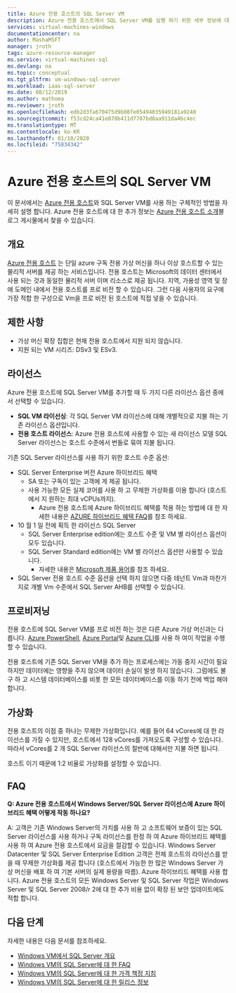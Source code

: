 ```yaml
---
title: Azure 전용 호스트의 SQL Server VM
description: Azure 전용 호스트에서 SQL Server VM를 실행 하기 위한 세부 정보에 대해 알아봅니다.
services: virtual-machines-windows
documentationcenter: na
author: MashaMSFT
manager: jroth
tags: azure-resource-manager
ms.service: virtual-machines-sql
ms.devlang: na
ms.topic: conceptual
ms.tgt_pltfrm: vm-windows-sql-server
ms.workload: iaas-sql-server
ms.date: 08/12/2019
ms.author: mathoma
ms.reviewer: jroth
ms.openlocfilehash: edb2d3fa670475d9b08fe05494035949181a9240
ms.sourcegitcommit: f53cd24ca41e878b411d7787bd8aa911da4bc4ec
ms.translationtype: MT
ms.contentlocale: ko-KR
ms.lasthandoff: 01/10/2020
ms.locfileid: "75834342"
---
```

# <a name="sql-server-vm-on-an-azure-dedicated-host"></a>Azure 전용 호스트의 SQL Server VM 

이 문서에서는 [Azure 전용 호스트](/azure/virtual-machines/windows/dedicated-hosts)와 SQL Server VM를 사용 하는 구체적인 방법을 자세히 설명 합니다. Azure 전용 호스트에 대 한 추가 정보는 [Azure 전용 호스트 소개](https://azure.microsoft.com/blog/introducing-azure-dedicated-host/)블로그 게시물에서 찾을 수 있습니다. 

## <a name="overview"></a>개요
[Azure 전용 호스트](/azure/virtual-machines/windows/dedicated-hosts) 는 단일 azure 구독 전용 가상 머신을 하나 이상 호스트할 수 있는 물리적 서버를 제공 하는 서비스입니다. 전용 호스트는 Microsoft의 데이터 센터에서 사용 되는 것과 동일한 물리적 서버 이며 리소스로 제공 됩니다. 지역, 가용성 영역 및 장애 도메인 내에서 전용 호스트를 프로 비전 할 수 있습니다. 그런 다음 사용자의 요구에 가장 적합 한 구성으로 Vm을 프로 비전 된 호스트에 직접 넣을 수 있습니다.

## <a name="limitations"></a>제한 사항

- 가상 머신 확장 집합은 현재 전용 호스트에서 지원 되지 않습니다.
- 지원 되는 VM 시리즈: DSv3 및 ESv3. 

## <a name="licensing"></a>라이선스

Azure 전용 호스트에 SQL Server VM를 추가할 때 두 가지 다른 라이선스 옵션 중에서 선택할 수 있습니다. 

  - **SQL VM 라이선싱**: 각 SQL Server VM 라이선스에 대해 개별적으로 지불 하는 기존 라이선스 옵션입니다. 
  - **전용 호스트 라이선스**: Azure 전용 호스트에 사용할 수 있는 새 라이선스 모델 SQL Server 라이선스는 호스트 수준에서 번들로 묶여 지불 됩니다. 


기존 SQL Server 라이선스를 사용 하기 위한 호스트 수준 옵션: 
  - SQL Server Enterprise 버전 Azure 하이브리드 혜택
    - SA 또는 구독이 있는 고객에 게 제공 됩니다.
    - 사용 가능한 모든 실제 코어를 사용 하 고 무제한 가상화를 이용 합니다 (호스트에서 지 원하는 최대 vCPUs까지).
        - Azure 전용 호스트에 Azure 하이브리드 혜택를 적용 하는 방법에 대 한 자세한 내용은 [AZURE 하이브리드 혜택 FAQ](https://azure.microsoft.com/pricing/hybrid-benefit/faq/)를 참조 하세요. 
  - 10 월 1 일 전에 획득 한 라이선스 SQL Server
      - SQL Server Enterprise edition에는 호스트 수준 및 VM 별 라이선스 옵션이 모두 있습니다. 
      - SQL Server Standard edition에는 VM 별 라이선스 옵션만 사용할 수 있습니다. 
          - 자세한 내용은 [Microsoft 제품 용어](https://www.microsoft.com/licensing/product-licensing/products)를 참조 하세요. 
  - SQL Server 전용 호스트 수준 옵션을 선택 하지 않으면 다중 테넌트 Vm과 마찬가지로 개별 Vm 수준에서 SQL Server AHB를 선택할 수 있습니다.



## <a name="provisioning"></a>프로비저닝  
전용 호스트에 SQL Server VM를 프로 비전 하는 것은 다른 Azure 가상 머신과는 다릅니다. [Azure PowerShell](../dedicated-hosts-powershell.md), [Azure Portal](../dedicated-hosts-portal.md)및 [Azure CLI](../../linux/dedicated-hosts-cli.md)를 사용 하 여이 작업을 수행할 수 있습니다.

전용 호스트에 기존 SQL Server VM을 추가 하는 프로세스에는 가동 중지 시간이 필요 하지만 데이터에는 영향을 주지 않으며 데이터 손실이 발생 하지 않습니다. 그럼에도 불구 하 고 시스템 데이터베이스를 비롯 한 모든 데이터베이스를 이동 하기 전에 백업 해야 합니다.

## <a name="virtualization"></a>가상화 

전용 호스트의 이점 중 하나는 무제한 가상화입니다. 예를 들어 64 vCores에 대 한 라이선스를 가질 수 있지만, 호스트에서 128 vCores를 가져오도록 구성할 수 있습니다. 따라서 vCores를 2 개 SQL Server 라이선스의 절반에 대해서만 지불 하면 됩니다. 

호스트 이기 때문에 1:2 비율로 가상화를 설정할 수 있습니다. 

## <a name="faq"></a>FAQ

**Q: Azure 전용 호스트에서 Windows Server/SQL Server 라이선스에 Azure 하이브리드 혜택 어떻게 작동 하나요?**

A: 고객은 기존 Windows Server의 가치를 사용 하 고 소프트웨어 보증이 있는 SQL Server 라이선스를 사용 하거나 구독 라이선스를 한정 하 여 Azure 하이브리드 혜택를 사용 하 여 Azure 전용 호스트에서 요금을 절감할 수 있습니다. Windows Server Datacenter 및 SQL Server Enterprise Edition 고객은 전체 호스트의 라이선스를 받을 때 무제한 가상화를 제공 합니다 (호스트에서 가능한 한 많은 Windows Server 가상 머신을 배포 하 여 기본 서버의 실제 용량을 따름). Azure 하이브리드 혜택를 사용 합니다.  Azure 전용 호스트의 모든 Windows Server 및 SQL Server 작업은 Windows Server 및 SQL Server 2008/r 2에 대 한 추가 비용 없이 확장 된 보안 업데이트에도 적합 합니다. 

## <a name="next-steps"></a>다음 단계

자세한 내용은 다음 문서를 참조하세요. 

* [Windows VM에서 SQL Server 개요](virtual-machines-windows-sql-server-iaas-overview.md)
* [Windows VM의 SQL Server에 대 한 FAQ](virtual-machines-windows-sql-server-iaas-faq.md)
* [Windows VM의 SQL Server에 대 한 가격 책정 지침](virtual-machines-windows-sql-server-pricing-guidance.md)
* [Windows VM의 SQL Server에 대 한 릴리스 정보](virtual-machines-windows-sql-server-iaas-release-notes.md)


